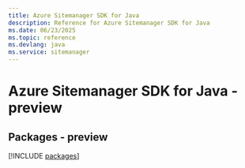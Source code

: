 ```yaml
---
title: Azure Sitemanager SDK for Java
description: Reference for Azure Sitemanager SDK for Java
ms.date: 06/23/2025
ms.topic: reference
ms.devlang: java
ms.service: sitemanager
---
```

# Azure Sitemanager SDK for Java - preview
## Packages - preview
[!INCLUDE [packages](sitemanager-index.md)]